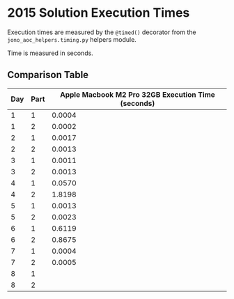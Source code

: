 # 2015 Solution Execution Times

Execution times are measured by the `@timed()` decorator from the `jono_aoc_helpers.timing.py` helpers module.

Time is measured in seconds.

## Comparison Table

| Day | Part | Apple Macbook M2 Pro 32GB Execution Time (seconds) |
|---|---|---|
| 1 | 1 | 0.0004 |
| 1 | 2 | 0.0002 |
| 2 | 1 | 0.0017 |
| 2 | 2 | 0.0013 |
| 3 | 1 | 0.0011 |
| 3 | 2 | 0.0013 |
| 4 | 1 | 0.0570 |
| 4 | 2 | 1.8198 |
| 5 | 1 | 0.0013 |
| 5 | 2 | 0.0023 |
| 6 | 1 | 0.6119 |
| 6 | 2 | 0.8675 |
| 7 | 1 | 0.0004 |
| 7 | 2 | 0.0005 |
| 8 | 1 |  |
| 8 | 2 |  |
